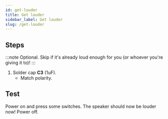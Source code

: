 ```yaml
---
id: get-louder
title: Get louder
sidebar_label: Get louder
slug: /get-louder
---
```


## Steps

:::note
Optional. Skip if it's already loud enough for you (or whoever you're giving it to)!
:::

1. Solder cap **C3** (1uF).
   - Match polarity.

## Test

Power on and press some switches. The speaker should now be louder now! Power off.

